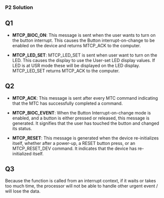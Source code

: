 ### P2 Solution

## Q1


- **MTCP_BIOC_ON**: This message is sent when the user wants to turn on the button interrupt. This causes the Button interrupt-on-change to be enabled on the device and returns MTCP_ACK to the computer.

- **MTCP_LED_SET**: MTCP_LED_SET is sent when user want to turn on the LED. This causes the display to use the User-set LED display values. If LED is at USR mode these will be displayed on the LED display. MTCP_LED_SET returns  MTCP_ACK to the computer.

## Q2
- **MTCP_ACK**: This message is sent after every MTC command indicating that the MTC has successfully completed a command.

- **MTCP_BIOC_EVENT**: When the Button Interrupt-on-change mode is enabled, and a button is either pressed or released, this message is generated. It signifies that the user has touched the button and changed its status.

- **MTCP_RESET**: This message is generated when the device re-initializes itself, whether after a power-up, a RESET button press, or an MTCP_RESET_DEV command. It indicates that the device has re-initialized itself.




## Q3
Because the function is called from an interrupt context, if it waits or takes too much time, the processor
will not be able to handle other urgent event / will lose the data.